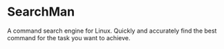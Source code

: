# SearchMan
A command search engine for Linux. Quickly and accurately find the best command for the task you want to achieve.
